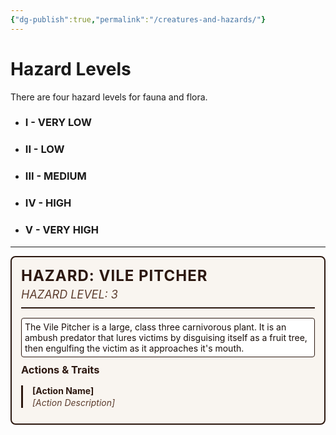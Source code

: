 ```yaml
---
{"dg-publish":true,"permalink":"/creatures-and-hazards/"}
---
```


# Hazard Levels
There are four hazard levels for fauna and flora.

- ### I - VERY LOW
- ### II - LOW
- ### III - MEDIUM
- ### IV - HIGH
- ### V - VERY HIGH

___

<div style="border: 2px solid #2c1810; border-radius: 8px; padding: 15px; background-color: #f9f5f0; margin: 10px 0;">
    <!-- Header Section -->
    <div style="border-bottom: 2px solid #2c1810; margin-bottom: 15px; padding-bottom: 10px;">
        <h2 style="margin: 0; color: #2c1810; font-size: 24px; text-transform: uppercase; letter-spacing: 1px;">HAZARD: Vile Pitcher</h2>
        <div style="color: #5c3d2e; font-size: 18px; font-style: italic; margin-top: 5px;">HAZARD LEVEL: 3</div>
    </div>
    <!-- Description Section -->
    <div style="background: white; border: 1px solid #2c1810; padding: 5px; margin: 10px 0; border-radius: 4px; min-height: 50px; color: #1a0f0a;">
        The Vile Pitcher is a large, class three carnivorous plant. It is an ambush predator that lures victims by disguising itself as a fruit tree, then engulfing the victim as it approaches it's mouth.
    </div>
    <!-- Actions & Traits Section -->
    <div style="margin-top: 5px;">
        <h3 style="margin: 0 0 15px 0; color: #2c1810;">Actions & Traits</h3>
        <!-- Action Example -->
        <div style="border-left: 3px solid #2c1810; padding-left: 15px; margin: 10px 0;">
            <strong style="color: #2c1810;">[Action Name]</strong>
            <div style="color: #5c3d2e; font-style: italic; margin-top: 2px;">[Action Description]</div>
        </div>
    </div>
</div>


